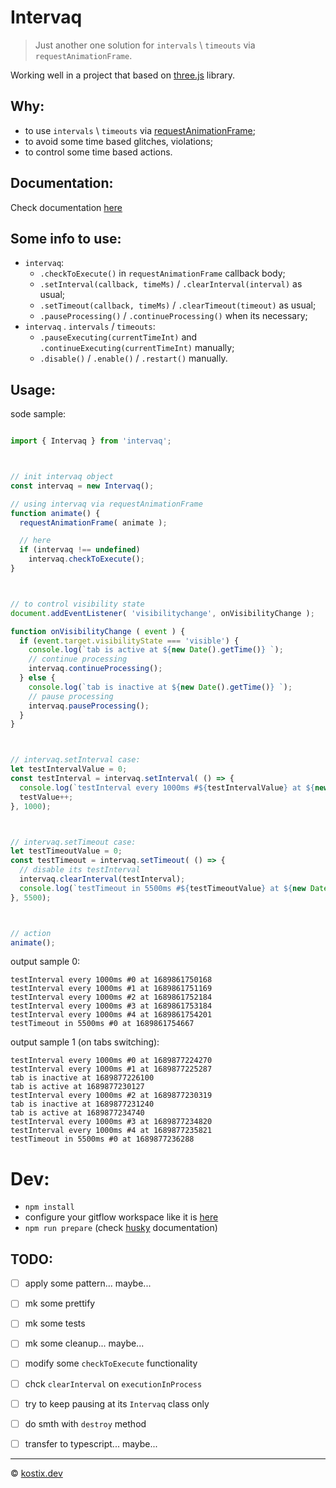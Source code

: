 # Intervaq
> Just another one solution for `intervals` \ `timeouts` via `requestAnimationFrame`.

Working well in a project that based on [three.js][threejs-url] library.



## Why:
  - to use `intervals` \ `timeouts` via [requestAnimationFrame][requestAnimationFrame-url];
  - to avoid some time based glitches, violations;
  - to control some time based actions.



## Documentation:
Check documentation [here][docs-url]


## Some info to use:
  - `intervaq`:
    - `.checkToExecute()` in `requestAnimationFrame` callback body;
    - `.setInterval(callback, timeMs)` / `.clearInterval(interval)` as usual;
    - `.setTimeout(callback, timeMs)` / `.clearTimeout(timeout)` as usual;
    - `.pauseProcessing()` / `.continueProcessing()` when its necessary;
  - `intervaq` . `intervals` / `timeouts`:
    - `.pauseExecuting(currentTimeInt)` and `.continueExecuting(currentTimeInt)` manually;
    - `.disable()` / `.enable()` / `.restart()` manually.



## Usage:

sode sample:

```javascript

import { Intervaq } from 'intervaq';



// init intervaq object
const intervaq = new Intervaq();

// using intervaq via requestAnimationFrame
function animate() {
  requestAnimationFrame( animate );

  // here
  if (intervaq !== undefined)
    intervaq.checkToExecute();
}



// to control visibility state
document.addEventListener( 'visibilitychange', onVisibilityChange );

function onVisibilityChange ( event ) {
  if (event.target.visibilityState === 'visible') {
    console.log(`tab is active at ${new Date().getTime()} `);
    // continue processing
    intervaq.continueProcessing();
  } else {
    console.log(`tab is inactive at ${new Date().getTime()} `);
    // pause processing
    intervaq.pauseProcessing();
  }
}



// intervaq.setInterval case:
let testIntervalValue = 0;
const testInterval = intervaq.setInterval( () => {
  console.log(`testInterval every 1000ms #${testIntervalValue} at ${new Date().getTime()} `);
  testValue++;
}, 1000);



// intervaq.setTimeout case:
let testTimeoutValue = 0;
const testTimeout = intervaq.setTimeout( () => {
  // disable its testInterval
  intervaq.clearInterval(testInterval);
  console.log(`testTimeout in 5500ms #${testTimeoutValue} at ${new Date().getTime()} `);
}, 5500);



// action
animate();

```

output sample 0:
```
testInterval every 1000ms #0 at 1689861750168 
testInterval every 1000ms #1 at 1689861751169 
testInterval every 1000ms #2 at 1689861752184 
testInterval every 1000ms #3 at 1689861753184 
testInterval every 1000ms #4 at 1689861754201 
testTimeout in 5500ms #0 at 1689861754667
```

output sample 1 (on tabs switching):
```
testInterval every 1000ms #0 at 1689877224270 
testInterval every 1000ms #1 at 1689877225287 
tab is inactive at 1689877226100 
tab is active at 1689877230127 
testInterval every 1000ms #2 at 1689877230319 
tab is inactive at 1689877231240 
tab is active at 1689877234740 
testInterval every 1000ms #3 at 1689877234820 
testInterval every 1000ms #4 at 1689877235821 
testTimeout in 5500ms #0 at 1689877236288

```


# Dev:

  - `npm install`
  - configure your gitflow workspace like it is [here][gitflow-url]
  - `npm run prepare` (check [husky][husky-url] documentation)



## TODO:

  - [ ] apply some pattern... maybe...
  - [ ] mk some prettify
  - [ ] mk some tests
  - [ ] mk some cleanup... maybe...
  - [ ] modify some `checkToExecute` functionality
  - [ ] chck `clearInterval` on `executionInProcess`
  - [ ] try to keep pausing at its `Intervaq` class only
  - [ ] do smth with `destroy` method
  - [ ] transfer to typescript... maybe...



---
© [kostix.dev][kostix-url]



[kostix-url]: https://kostix.dev
[threejs-url]: https://threejs.org
[requestAnimationFrame-url]: https://developer.mozilla.org/en-US/docs/Web/API/window/requestAnimationFrame
[gitflow-url]: https://www.atlassian.com/git/tutorials/comparing-workflows/gitflow-workflow
[docs-url]: docs/README.md
[husky-url]: https://typicode.github.io/husky/
